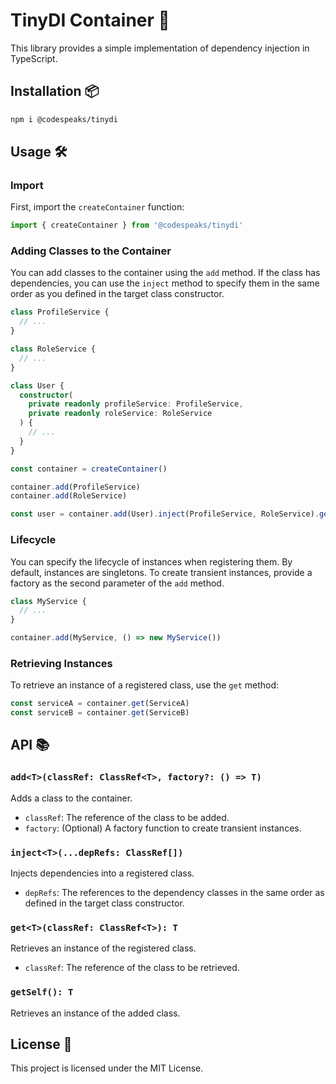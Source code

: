 # TinyDI Container 🚀

This library provides a simple implementation of dependency injection in TypeScript.

## Installation 📦

```sh
npm i @codespeaks/tinydi
```

## Usage 🛠️

### Import

First, import the `createContainer` function:

```typescript
import { createContainer } from '@codespeaks/tinydi'
```

### Adding Classes to the Container

You can add classes to the container using the `add` method. If the class has dependencies, you can use the `inject` method to specify them in the same order as you defined in the target class constructor.

```typescript
class ProfileService {
  // ...
}

class RoleService {
  // ...
}

class User {
  constructor(
    private readonly profileService: ProfileService,
    private readonly roleService: RoleService
  ) {
    // ...
  }
}

const container = createContainer()

container.add(ProfileService)
container.add(RoleService)

const user = container.add(User).inject(ProfileService, RoleService).getSelf()
```

### Lifecycle

You can specify the lifecycle of instances when registering them. By default, instances are singletons. To create transient instances, provide a factory as the second parameter of the `add` method.

```typescript
class MyService {
  // ...
}

container.add(MyService, () => new MyService())
```

### Retrieving Instances

To retrieve an instance of a registered class, use the `get` method:

```typescript
const serviceA = container.get(ServiceA)
const serviceB = container.get(ServiceB)
```

## API 📚

### `add<T>(classRef: ClassRef<T>, factory?: () => T)`

Adds a class to the container.

- `classRef`: The reference of the class to be added.
- `factory`: (Optional) A factory function to create transient instances.

### `inject<T>(...depRefs: ClassRef[])`

Injects dependencies into a registered class.

- `depRefs`: The references to the dependency classes in the same order as defined in the target class constructor.

### `get<T>(classRef: ClassRef<T>): T`

Retrieves an instance of the registered class.

- `classRef`: The reference of the class to be retrieved.

### `getSelf(): T`

Retrieves an instance of the added class.

## License 📄

This project is licensed under the MIT License.
